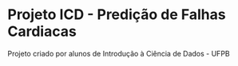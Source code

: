 # Projeto ICD - Predição de Falhas Cardiacas
Projeto criado por alunos de Introdução à Ciência de Dados - UFPB
